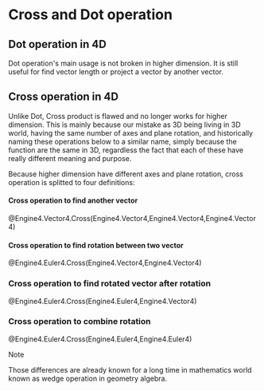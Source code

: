 # Cross and Dot operation

## Dot operation in 4D

Dot operation's main usage is not broken in higher dimension. It is still useful for find vector length or project a vector by another vector.

## Cross operation in 4D

Unlike Dot, Cross product is flawed and no longer works for higher dimension. This is mainly because our mistake as 3D being living in 3D world, having the same number of axes and plane rotation, and historically naming these operations below to a similar name, simply because the function are the same in 3D, regardless the fact that each of these have really different meaning and purpose.

Because higher dimension have different axes and plane rotation, cross operation is splitted to four definitions:

#### Cross operation to find another vector

@Engine4.Vector4.Cross(Engine4.Vector4,Engine4.Vector4,Engine4.Vector4)

#### Cross operation to find rotation between two vector

@Engine4.Euler4.Cross(Engine4.Vector4,Engine4.Vector4)

### Cross operation to find rotated vector after rotation

@Engine4.Euler4.Cross(Engine4.Euler4,Engine4.Vector4)

### Cross operation to combine rotation

@Engine4.Euler4.Cross(Engine4.Euler4,Engine4.Euler4)

> [!NOTE]
> Those differences are already known for a long time in mathematics world known as wedge operation in geometry algebra.
